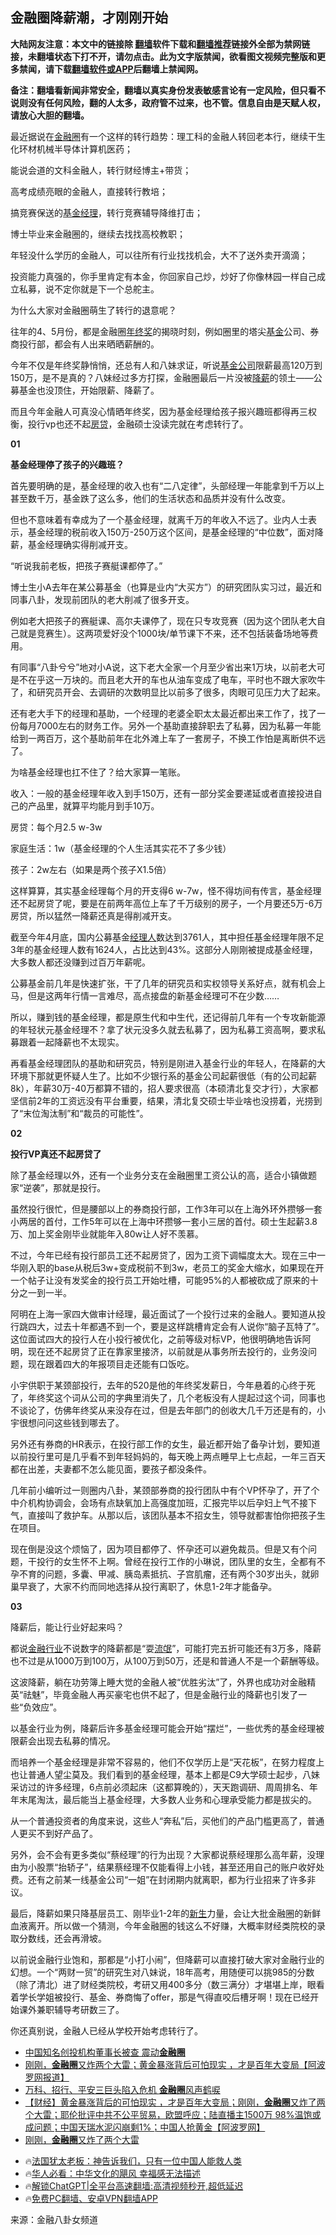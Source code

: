  <!-- 面包屑导航 --> <h2>金融圈降薪潮，才刚刚开始</h2> <p class="notice"><b>大陆网友注意：本文中的链接除 <a href="https://github.com/bannedbook/fanqiang" >翻墙</a>软件下载和<a href="https://github.com/killgcd/justmysocks/blob/master/README.md">翻墙推荐</a>链接外全部为禁网链接，未翻墙状态下打不开，请勿点击。此为文字版禁闻，欲看图文视频完整版和更多禁闻，请下载<a href="https://github.com/bannedbook/fanqiang">翻墙软件或APP</a>后翻墙上禁闻网。</p><p>备注：翻墙看新闻非常安全，翻墙以真实身份发表敏感言论有一定风险，但只看不说则没有任何风险，翻的人太多，政府管不过来，也不管。信息自由是天赋人权，请放心大胆的翻墙。</b></p>  <div class="entry"> <p>最近据说在<a href="https://www.bannedbook.org/bnews/tag/%E9%87%91%E8%9E%8D%E5%9C%88/" class="st_tag internal_tag" rel="tag" title="标签 金融圈 下的日志">金融圈</a>有一个这样的转行趋势：理工科的金融人转回老本行，继续干生化环材机械半导体计算机医药；</p> <p>能说会道的文科金融人，转行财经博主+带货；</p> <p>高考成绩亮眼的金融人，直接转行教培；</p> <p>搞竞赛保送的<a href="https://www.bannedbook.org/bnews/tag/%E5%9F%BA%E9%87%91%E7%BB%8F%E7%90%86/" class="st_tag internal_tag" rel="tag" title="标签 基金经理 下的日志">基金经理</a>，转行竞赛辅导降维打击；</p> <p>博士毕业来金融圈的，继续去找找高校教职；</p> <p>年轻没什么学历的金融人，可以往所有行业找找机会，大不了送外卖开滴滴；</p> <p>投资能力真强的，你手里肯定有本金，你回家自己炒，炒好了你像林园一样自己成立私募，说不定你就是下一个总舵主。</p> <p>为什么大家对金融圈萌生了转行的退意呢？</p> <p>往年的4、5月份，都是金融圈<a href="https://www.bannedbook.org/bnews/tag/%E5%B9%B4%E7%BB%88%E5%A5%96/" class="st_tag internal_tag" rel="tag" title="标签 年终奖 下的日志">年终奖</a>的揭晓时刻，例如圈里的塔尖<a href="https://www.bannedbook.org/bnews/tag/%E5%9F%BA%E9%87%91/" class="st_tag internal_tag" rel="tag" title="标签 基金 下的日志">基金</a>公司、券商投行部，都会有人出来晒晒薪酬的。</p> <p>今年不仅是年终奖静悄悄，还总有人和八妹求证，听说<a href="https://www.bannedbook.org/bnews/tag/%e5%9f%ba%e9%87%91%e5%85%ac%e5%8f%b8/" class="st_tag internal_tag" rel="tag" title="标签 基金公司 下的日志">基金公司</a>限薪最高120万到150万，是不是真的？八妹经过多方打探，金融圈最后一片没被<a href="https://www.bannedbook.org/bnews/tag/%E9%99%8D%E8%96%AA/" class="st_tag internal_tag" rel="tag" title="标签 降薪 下的日志">降薪</a>的领土——公募基金也没顶住，开始限薪、降薪了。</p> <p>而且今年金融人可真没心情晒年终奖，因为基金经理给孩子报兴趣班都得再三权衡，投行vp也还不起<a href="https://www.bannedbook.org/bnews/tag/%E6%88%BF%E8%B4%B7/" class="st_tag internal_tag" rel="tag" title="标签 房贷 下的日志">房贷</a>，金融硕士没读完就在考虑转行了。</p> <p><strong>01</strong></p> <p><strong>基金经理停了孩子的兴趣班？</strong></p>  <p>首先要明确的是，基金经理的收入也有“二八定律”，头部经理一年能拿到千万以上甚至数千万，基金跌了这么多，他们的生活状态和品质并没有什么改变。</p> <p>但也不意味着有幸成为了一个基金经理，就离千万的年收入不远了。业内人士表示，基金经理的税前收入150万-250万这个区间，是基金经理的“中位数”，面对降薪，基金经理确实得削减开支。</p> <p>“听说我前老板，把孩子赛艇课都停了。”</p> <p>博士生小A去年在某公募基金（也算是业内“大买方”）的研究团队实习过，最近和同事八卦，发现前团队的老大削减了很多开支。</p> <p>例如老大把孩子的赛艇课、高尔夫课停了，现在只专攻竞赛（因为这个团队老大自己就是竞赛生）。这两项爱好没个1000块/单节课下不来，还不包括装备场地等费用。</p> <p>有同事“八卦兮兮”地对小A说，这下老大全家一个月至少省出来1万块，以前老大可是不在乎这一万块的。而且老大开的车也从油车变成了电车，平时也不跟大家吹牛了，和研究员开会、去调研的次数明显比以前多了很多，肉眼可见压力大了起来。</p> <p>还有老大手下的经理和基助，一个经理的老婆全职太太最近都出来工作了，找了一份每月7000左右的财务工作。另外一个基助直接辞职去了私募，因为私募一年能给到一两百万，这个基助前年在北外滩上车了一套房子，不换工作怕是离断供不远了。</p> <p>为啥基金经理也扛不住了？给大家算一笔账。</p> <p>收入：一般的基金经理年收入到手150万，还有一部分奖金要递延或者直接投进自己的产品里，就算平均能月到手10万。</p> <p>房贷：每个月2.5 w-3w</p> <p>家庭生活：1w（基金经理的个人生活其实花不了多少钱）</p> <p>孩子：2w左右（如果是两个孩子X1.5倍）</p> <p>这样算算，其实基金经理每个月的开支得6 w-7w，怪不得坊间有传言，基金经理还不起房贷了呢，要是在前两年高位上车了千万级别的房子，一个月要还5万-6万房贷，所以猛然一降薪还真是得削减开支。</p>  <p>截至今年4月底，国内公募基金<a href="https://www.bannedbook.org/bnews/tag/%E7%BB%8F%E7%90%86%E4%BA%BA/" class="st_tag internal_tag" rel="tag" title="标签 经理人 下的日志">经理人</a>数达到3761人，其中担任基金经理年限不足3年的基金经理人数有1624人，占比达到43%。这部分人刚刚被提成基金经理，大多数人都还没赚到过百万年薪呢。</p> <p>公募基金前几年是快速扩张，干了几年的研究员和实权领导关系好点，就有机会上马，但是这两年行情一言难尽，高点接盘的新基金经理可不在少数……</p> <p>所以，赚到钱的基金经理，都是原生代和中生代，还记得前几年有一个专攻新能源的年轻状元基金经理不？拿了状元没多久就去私募了，因为私募工资高啊，要求私募跟着一起降薪也不太现实。</p> <p>再看基金经理团队的基助和研究员，特别是刚进入基金行业的年轻人，在降薪的大环境下那就更怀疑人生了。比如不少银行系的基金公司起薪很低（有的公司起薪8k），年薪30万-40万都算不错的，招人要求很高（本硕清北复交才行），大家都坚信前2年的工资远没有平台重要，结果，清北复交硕士毕业啥也没捞着，光捞到了“末位淘汰制”和“裁员的可能性”。</p> <p><strong>02</strong></p> <p><strong>投行VP真还不起房贷了</strong></p> <p>除了基金经理以外，还有一个业务分支在金融圈里工资公认的高，适合小镇做题家“逆袭”，那就是投行。</p> <p>虽然投行很忙，但是腰部以上的券商投行部，工作3年可以在上海外环外攒够一套小两居的首付，工作5年可以在上海中环攒够一套小三居的首付。硕士生起薪3.8万、加上奖金刚毕业就能年入80w让人好不羡慕。</p> <p>不过，今年已经有投行部员工还不起房贷了，因为工资下调幅度太大。现在三中一华刚入职的base从税后3w+变成税前不到3w，老员工的奖金大缩水，如果现在开一个帖子让没有发奖金的投行员工开始吐槽，可能95%的人都被砍成了原来的十分之一到一半。</p> <p>阿明在上海一家四大做审计经理，最近面试了一个投行过来的金融人。要知道从投行跳四大，过去十年都遇不到一个，要是这样跳槽肯定会有人说你“脑子瓦特了”。这位面试四大的投行人在小投行被优化，之前等级对标VP，他很明确地告诉阿明，现在还不起房贷了正在靠家里接济，以前就是从事务所去投行的，业务没问题，现在跟着四大的年报项目走还能有口饭吃。</p> <p>小宇供职于某颈部投行，去年的520是他的年终奖发薪日，今年悬着的心终于死了，年终奖这个词从公司的字典里消失了，几个老板没有人提起过这个词，同事也不谈论了，仿佛年终奖从来没存在过，但是去年部门的创收大几千万还是有的，小宇很想问问这些钱到哪去了。</p> <p>另外还有券商的HR表示，在投行部工作的女生，最近都开始了备孕计划，要知道以前投行里可是几乎看不到年轻妈妈的，每天晚上两点睡早上七点起，一年三百天都在出差，夫妻都不怎么能见面，要孩子都没条件。</p> <p>几年前小编听过一则圈内八卦，某颈部券商的投行团队中有个VP怀孕了，开了个中介机构协调会，会场有点缺氧加上高强度加班，汇报完毕以后孕妇上气不接下气，直接叫了救护车。从那以后，该团队基本不招女生，领导就都害怕你把孩子生在项目。</p>  <p>现在倒是没这个烦恼了，因为项目都停了、怀孕还可以避免裁员。但是又有个问题，干投行的女生怀不上啊。曾经在投行工作的小琳说，团队里的女生，全都有不孕不育的问题，多囊、甲减、胰岛素抵抗、子宫肌瘤，还有两个30岁出头，就卵巢早衰了，大家不约而同地选择从投行离职了，休息1-2年才能备孕。</p> <p><strong>03</strong></p> <p>降薪后，能让行业好起来吗？</p> <p>都说<a href="https://www.bannedbook.org/bnews/tag/%e9%87%91%e8%9e%8d%e8%a1%8c%e4%b8%9a/" class="st_tag internal_tag" rel="tag" title="标签 金融行业 下的日志">金融行业</a>不说数字的降薪都是“耍<span class='wp_keywordlink'><a href="https://www.bannedbook.org/forum11/topic282.html" title="禁片：评中国共产党的流氓本性" target="_blank">流氓</a></span>”，可能打完五折可能还有3万多，降薪也不过是从1000万到100万，从100万到50万，还是和普通人不是一个薪酬等级。</p> <p>这波降薪，躺在功劳簿上睡大觉的金融人被“优胜劣汰”了，外界也成功对金融精英“祛魅”，毕竟金融人再买豪宅也供不起了，但是金融行业的降薪也引发了一些“负效应”。</p> <p>以基金行业为例，降薪后许多基金经理可能会开始“摆烂”，一些优秀的基金经理被限薪会出现去私募的情况。</p> <p>而培养一个基金经理是非常不容易的，他们不仅学历上是“天花板”，在努力程度上也让普通人望尘莫及。我们看到的基金经理，基本上都是C9大学硕士起步，八妹采访过的许多经理，6点前必须起床（这都算晚的），天天跑调研、周周排名、年年末尾淘汰，最后能当上基金经理，大多数人业务和心理承受能力都是拔尖的。</p> <p>从一个普通投资者的角度来说，这些人“奔私”后，买他们的产品门槛更高了，普通人更买不到好产品了。</p> <p>另外，会不会有更多类似“蔡经理”的行为出现？大家都说蔡经理那么高年薪，没理由为小股票“抬轿子”，结果蔡经理不仅能看得上小钱，甚至还用自己的账户收好处费。还有之前某一线基金公司“一姐”在封闭期内就离职，都为行业招来了许多非议。</p> <p>最后，降薪如果只降基层员工、刚毕业1-2年的<span class='wp_keywordlink'><a href="https://www.bannedbook.org/forum2/topic1642.html" title="正见网《新生》" target="_blank">新生</a></span>力量，会让大批金融圈的新鲜血液离开。所以做一个猜测，今年金融圈的钱这么不好赚，大概率财经类院校的录取分数线，还会再滑坡。</p> <p>以前说金融行业饱和，那都是“小打小闹”，但降薪可以直接打破大家对金融行业的幻想。一个“两财一贸”的研究生对八妹说，18年高考，用随便可以挑985的分数（除了清北）进了财经类院校，考研又用400多分（数三满分）才堪堪上岸，眼看着学长学姐被投行、基金、券商悔了offer，那是气得直咬后槽牙啊！现在已经开始课外兼职辅导考研数三了。</p> <p>你还真别说，金融人已经从学校开始考虑转行了。</p> <!--<div id="taboola-mid-1"></div>--><ul class='op-related-articles' title='相关阅读'> <li><a href='https://www.bannedbook.org/bnews/finance/20240524/2040792.html' target='_blank'>中国知名创投机构董事长被查 震动<b>金融圈</b></a></li> <li><a href='https://www.bannedbook.org/bnews/topimagenews/20240412/2023872.html' target='_blank'>刚刚，<b>金融圈</b>又炸两个大雷；黄金暴涨背后可怕现实 ，才是百年大变局【阿波罗网报道】</a></li> <li><a href='https://www.bannedbook.org/bnews/baitai/20240411/2023444.html' target='_blank'>万科、招行、平安三巨头陷入危机 <b>金融圈</b>风声鹤唳</a></li> <li><a href='https://www.bannedbook.org/bnews/bannedvideo/20240410/2023318.html' target='_blank'>【财经】黄金暴涨背后的可怕现实 ，才是百年大变局；刚刚，<b>金融圈</b>又炸了两个大雷；耶伦批评中共不公平贸易，欧盟呼应；陆直播主1500万 98%温饱或成问题；中国天瑞水泥闪崩剩1%；中国人抢黄金【阿波罗网】</a></li> <li><a href='https://www.bannedbook.org/bnews/cnnews/20240410/2023043.html' target='_blank'>刚刚，<b>金融圈</b>又炸了两个大雷</a></li> </ul> <ul class="texttj"> <li>🔥<a href="https://www.bannedbook.org/bnews/ssgc/20230219/1850782.html" target="_blank">法国犹太老板：神告诉我们，只有一位中国人能救人类</a></li> <li>🔥<a href="https://www.bannedbook.org/bnews/comments/20220220/1694796.html" target="_blank">华人必看：中华文化的飓风 幸福感无法描述</a></li> <li>🔥<a href="https://github.com/bannedbook/fanqiang/wiki/V2ray%E6%9C%BA%E5%9C%BA" target="_blank">解锁ChatGPT|全平台高速翻墙:高清视频秒开,超低延迟</a></li> <li>🔥<a href="https://github.com/bannedbook/fanqiang/wiki/%E7%A6%81%E9%97%BB%E7%BD%91%E5%AE%89%E5%8D%93%E7%BF%BB%E5%A2%99%E6%96%B0%E9%97%BBAPP" target="_blank">免费PC翻墙、安卓VPN翻墙APP</a></li> </ul><p class="src-info">来源：金融八卦女频道 </p> <a name='sharetosocial'></a> <div style="margin-bottom:5px;padding-bottom:5px;clear:both"> <div id="archive-pix-1" class="banner-ads"> <!-- AuctionX Display platform tag START --> <div id="27602x728x90x621x_ADSLOT1" clicktrack="%%CLICK_URL_ESC%%"></div>  <!-- AuctionX Display platform tag END --> </div> <div id="archive-pix-2" class="banner-ads"> <!-- AuctionX Display platform tag START --> <div id="27556x300x250x621x_ADSLOT1" clicktrack="%%CLICK_URL_ESC%%" style="margin:0 auto;text-align:center"></div>  <!-- AuctionX Display platform tag END --> </div> </div>  <div id="archive-pix-1" class="banner-ads"> <!-- AuctionX Display platform tag START --> <div id="27603x728x90x621x_ADSLOT1" clicktrack="%%CLICK_URL_ESC%%"></div>  <!-- AuctionX Display platform tag END --> </div> </div><!--END ENTRY--> 